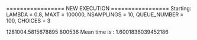 ================= NEW EXECUTION =================
Starting:
	LAMBDA = 0.8,
	MAXT = 100000,
	NSAMPLINGS = 10,
	QUEUE_NUMBER = 100,
	CHOICES = 3

1281004.5815678895 800536
Mean time is : 1.6001836039452186
